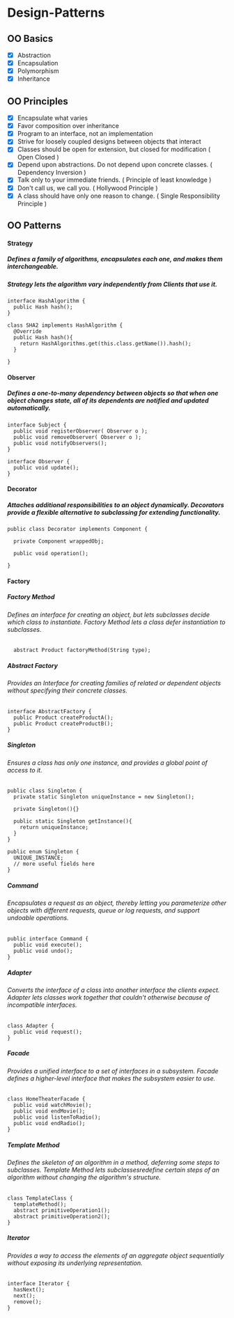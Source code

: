 # Design-Patterns

## OO Basics

- [x] Abstraction
- [x] Encapsulation
- [x] Polymorphism
- [x] Inheritance

## OO Principles

- [x] Encapsulate what varies
- [x] Favor composition over inheritance
- [x] Program to an interface, not an implementation
- [x] Strive for loosely coupled designs between objects that interact
- [x] Classes should be open for extension, but closed for modification ( Open Closed )
- [x] Depend upon abstractions. Do not depend upon concrete classes. ( Dependency Inversion )
- [x] Talk only to your immediate friends. ( Principle of least knowledge )
- [x] Don't call us, we call you. ( Hollywood Principle )
- [x] A class should have only one reason to change. ( Single Responsibility Principle )

## OO Patterns

#### Strategy
##### Defines a family of algorithms, encapsulates each one, and makes them interchangeable. 
##### Strategy lets the algorithm vary independently from Clients that use it.

```
interface HashAlgorithm {
  public Hash hash();
}
```

```
class SHA2 implements HashAlgorithm {
  @Override
  public Hash hash(){
    return HashAlgorithms.get(this.class.getName()).hash();
  }
  
}
```
#### Observer
##### Defines a one-to-many dependency between objects so that when one object changes state, all of its dependents are notified and updated automatically.   

```
interface Subject {
  public void registerObserver( Observer o );
  public void removeObserver( Observer o );
  public void notifyObservers();
}
```
```
interface Observer {
  public void update();
}
```

#### Decorator
##### Attaches additional responsibilities to an object dynamically. Decorators provide a flexible alternative to subclassing for extending functionality.

```
public class Decorator implements Component {

  private Component wrappedObj;
  
  public void operation();
  
}
```

#### Factory

##### Factory Method
###### Defines an interface for creating an object, but lets subclasses decide which class to instantiate. Factory Method lets a class defer instantiation to subclasses.

```
  abstract Product factoryMethod(String type);

```

##### Abstract Factory
###### Provides an Interface for creating families of related or dependent objects without specifying their concrete classes.

```
interface AbstractFactory {
  public Product createProductA();
  public Product createProductB();
}
```

##### Singleton
###### Ensures a class has only one instance, and provides a global point of access to it.

```
public class Singleton {
  private static Singleton uniqueInstance = new Singleton();

  private Singleton(){}
  
  public static Singleton getInstance(){
    return uniqueInstance;
  }
}
```

```
public enum Singleton {
  UNIQUE_INSTANCE;
  // more useful fields here
}
```

##### Command
###### Encapsulates a request as an object, thereby letting you parameterize other objects with different requests, queue or log requests, and support undoable operations.

```
public interface Command {
  public void execute();
  public void undo();
}
```

##### Adapter
###### Converts the interface of a class into another interface the clients expect. Adapter lets classes work together that couldn't otherwise because of incompatible interfaces.

```
class Adapter {
  public void request();
}
```

##### Facade
###### Provides a unified interface to a set of interfaces in a subsystem. Facade defines a higher-level interface that makes the subsystem easier to use.

```
class HomeTheaterFacade {
  public void watchMovie();
  public void endMovie();
  public void listenToRadio();
  public void endRadio();
}
```

##### Template Method
###### Defines the skeleton of an algorithm in a method, deferring some steps to subclasses. Template Method lets subclassesredefine certain steps of an algorithm without changing the algorithm's structure.

```
class TemplateClass {
  templateMethod();
  abstract primitiveOperation1();
  abstract primitiveOperation2();
}
```

##### Iterator
###### Provides a way to access the elements of an aggregate object sequentially without exposing its underlying representation.

```
interface Iterator {
  hasNext();
  next();
  remove();
}
```
